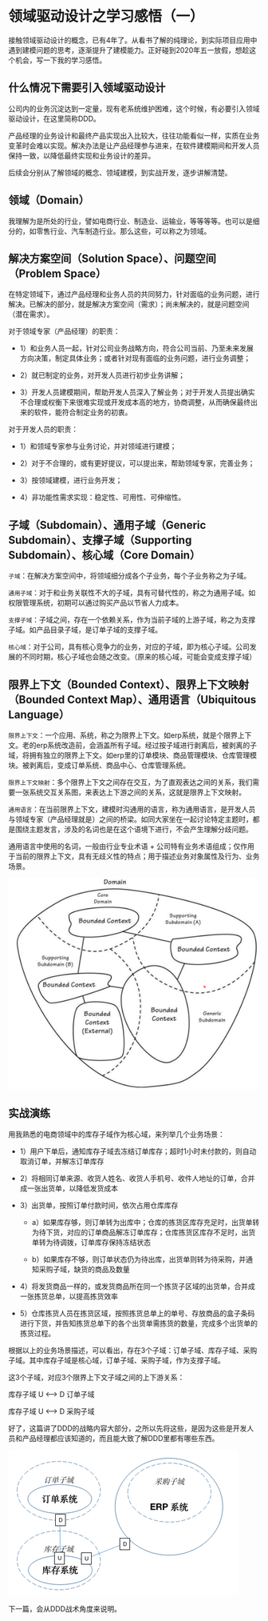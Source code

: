 # 领域驱动设计之学习感悟（一）

接触领域驱动设计的概念，已有4年了。从看书了解的纯理论，到实际项目应用中遇到建模问题的思考，逐渐提升了建模能力。正好碰到2020年五一放假，想趁这个机会，写一下我的学习感悟。

## 什么情况下需要引入领域驱动设计

公司内的业务沉淀达到一定量，现有老系统维护困难，这个时候，有必要引入领域驱动设计，在这里简称DDD。

产品经理的业务设计和最终产品实现出入比较大，往往功能看似一样，实质在业务变革时会难以实现。解决办法是让产品经理参与进来，在软件建模期间和开发人员保持一致，以降低最终实现和业务设计的差异。

后续会分别从了解领域的概念、领域建模，到实战开发，逐步讲解清楚。

## 领域（Domain）

我理解为是所处的行业，譬如电商行业、制造业、运输业，等等等等。也可以是细分的，如零售行业、汽车制造行业。那么这些，可以称之为领域。

## 解决方案空间（Solution Space）、问题空间（Problem Space）

在特定领域下，通过产品经理和业务人员的共同努力，针对面临的业务问题，进行解决。已解决的部分，就是解决方案空间（需求）；尚未解决的，就是问题空间（潜在需求）。

对于领域专家（产品经理）的职责：

- 1）和业务人员一起，针对公司业务战略方向，符合公司当前、乃至未来发展方向决策，制定具体业务；或者针对现有面临的业务问题，进行业务调整；

- 2）就已制定的业务，对开发人员进行初步业务讲解；

- 3）开发人员建模期间，帮助开发人员深入了解业务；对于开发人员提出确实不合理或权衡下来很难实现或开发成本高的地方，协商调整，从而确保最终出来的软件，能符合制定业务的初衷。

对于开发人员的职责：

- 1）和领域专家参与业务讨论，并对领域进行建模；

- 2）对于不合理的，或有更好提议，可以提出来，帮助领域专家，完善业务；

- 3）按领域建模，进行业务开发；

- 4）非功能性需求实现：稳定性、可用性、可伸缩性。

## 子域（Subdomain）、通用子域（Generic Subdomain）、支撑子域（Supporting Subdomain）、核心域（Core Domain）

`子域`：在解决方案空间中，将领域细分成各个子业务，每个子业务称之为子域。

`通用子域`：对于和业务关联性不大的子域，具有可替代性的，称之为通用子域。如权限管理系统，初期可以通过购买产品以节省人力成本。

`支撑子域`：子域之间，存在一个依赖关系，作为当前子域的上游子域，称之为支撑子域。如产品目录子域，是订单子域的支撑子域。

`核心域`：对于公司，具有核心竞争力的业务，对应的子域，即为核心子域。公司发展的不同时期，核心子域也会随之改变。（原来的核心域，可能会变成支撑子域）

## 限界上下文（Bounded Context）、限界上下文映射（Bounded Context Map）、通用语言（Ubiquitous Language）

`限界上下文`：一个应用、系统，称之为限界上下文。如erp系统，就是个限界上下文。老的erp系统改造前，会涵盖所有子域。经过按子域进行剥离后，被剥离的子域，将拥有独立的限界上下文。如erp里的订单模块、商品管理模块、仓库管理模块。被剥离后，变成订单系统、商品中心、仓库管理系统。

`限界上下文映射`：多个限界上下文之间存在交互，为了直观表达之间的关系，我们需要一张系统交互关系图，来表达上下游之间的关系，这就是限界上下文映射。

`通用语言`：在当前限界上下文，建模时沟通用的语言，称为通用语言，是开发人员与领域专家（产品经理就是）之间的桥梁。如同大家坐在一起讨论特定主题时，都是围绕主题发言，涉及的名词也是在这个语境下进行，不会产生理解分歧问题。

通用语言中使用的名词，一般由行业专业术语 + 公司特有业务术语组成；仅作用于当前的限界上下文，具有无歧义性的特点；用于描述业务对象属性及行为、业务场景。

![Bounded Context](images/BoundedContext.png)

## 实战演练

用我熟悉的电商领域中的库存子域作为核心域，来列举几个业务场景：

- 1）用户下单后，通知库存子域去冻结订单库存；超时1小时未付款的，则自动取消订单，并解冻订单库存

- 2）将相同订单来源、收货人姓名、收货人手机号、收件人地址的订单，合并成一张出货单，以降低发货成本

- 3）出货单，按照订单付款时间，依次占用仓库库存

    - a）如果库存够，则订单转为出库中；仓库的拣货区库存充足时，出货单转为待下货，对应的订单商品解冻订单库存；仓库拣货区库存不足时，出货单转为待调拨，订单库存保持冻结状态
    
    - b）如果库存不够，则订单状态仍为待出库，出货单则转为待采购，并通知采购子域，缺货的商品及数量

- 4）将发货商品一样的，或发货商品所在同一个拣货子区域的出货单，合并成一张拣货总单，以提高拣货效率

- 5）仓库拣货人员在拣货区域，按照拣货总单上的单号、存放商品的盒子条码进行下货，并告知拣货总单下的各个出货单需拣货的数量，完成多个出货单的拣货过程。

根据以上的业务场景描述，可以看出，存在3个子域：订单子域、库存子域、采购子域。其中库存子域是核心域，订单子域、采购子域，作为支撑子域。


这3个子域，对应3个限界上下文子域之间的上下游关系：

库存子域  U <--> D 订单子域

库存子域  U <--> D 采购子域

好了，这篇讲了DDD的战略内容大部分，之所以先将这些，是因为这些是开发人员和产品经理都应该知道的，而且能大致了解DDD里都有哪些东西。

![order-inventory-purchase](images/order-inventory-purchase.png)

下一篇，会从DDD战术角度来说明。
